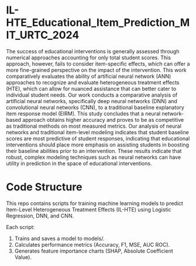 # IL-HTE_Educational_Item_Prediction_MIT_URTC_2024

The success of educational interventions is generally assessed through numerical approaches accounting for only total student scores. This approach, however, fails to consider item-specific effects, which can offer a more fine-grained perspective on the impact of the intervention. This work comparatively evaluates the ability of artificial neural network (ANN) approaches to recognize and evaluate heterogeneous treatment effects (HTE), which can allow for nuanced assistance that can better cater to individual student needs. Our work conducts a comparative analysis of artificial neural networks, specifically deep neural networks (DNN) and convolutional neural networks (CNN), to a traditional baseline explanatory item response model (EIRM). This study concludes that a neural network-based approach obtains higher accuracy and proves to be as competitive as traditional methods on most measured metrics. Our analysis of neural networks and traditional item-level modeling indicates that student baseline scores are most predictive of student responses, indicating that educational interventions should place more emphasis on assisting students in boosting their baseline abilities prior to an intervention. These results indicate that robust, complex modeling techniques such as neural networks can have utility in prediction in the space of educational interventions. 


# Code Structure
This repo contains scripts for training machine learning models to predict Item-Level Heterogeneous Treatment Effects (IL-HTE) using Logistic Regression, DNN, and CNN.

Each script:
1. Trains and saves a model to models/.
2. Calculates performance metrics (Accuracy, F1, MSE, AUC ROC).
3. Generates feature importance charts (SHAP, Absolute Coefficient Value).
